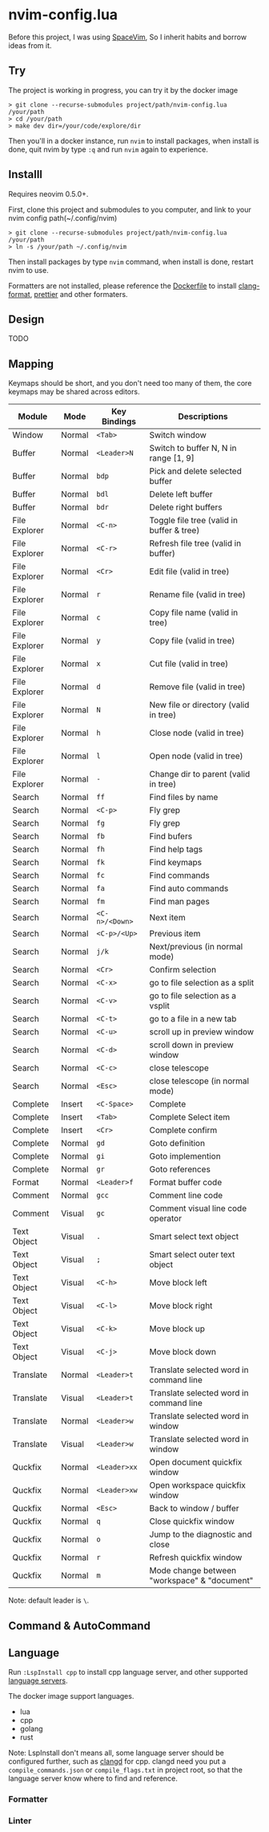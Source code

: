 # nvim-config.lua

Before this project, I was using [SpaceVim][spacevim], So I inherit habits and borrow ideas from it.

## Try

The project is working in progress, you can try it by the docker image

```
> git clone --recurse-submodules project/path/nvim-config.lua /your/path
> cd /your/path
> make dev dir=/your/code/explore/dir
```

Then you'll in a docker instance, run `nvim` to install packages, when install is done, quit nvim by
type `:q` and run `nvim` again to experience.

## Installl

Requires neovim 0.5.0+.

First, clone this project and submodules to you computer, and link to your nvim config path(~/.config/nvim)

```
> git clone --recurse-submodules project/path/nvim-config.lua /your/path
> ln -s /your/path ~/.config/nvim
```

Then install packages by type `nvim` command, when install is done, restart nvim to use.

Formatters are not installed, please reference the [Dockerfile][dockerfile] to install [clang-format][clang-format],
[prettier][prettier] and other formaters.

## Design

TODO

## Mapping

Keymaps should be short, and you don't need too many of them, the core keymaps may be shared across editors.

| Module        | Mode   | Key Bindings   | Descriptions                                 |
| ------------- | ------ | -------------- | -------------------------------------------- |
| Window        | Normal | `<Tab>`        | Switch window                                |
| Buffer        | Normal | `<Leader>N`    | Switch to buffer N, N in range [1, 9]        |
| Buffer        | Normal | `bdp`          | Pick and delete selected buffer              |
| Buffer        | Normal | `bdl`          | Delete left buffer                           |
| Buffer        | Normal | `bdr`          | Delete right buffers                         |
| File Explorer | Normal | `<C-n>`        | Toggle file tree (valid in buffer & tree)    |
| File Explorer | Normal | `<C-r>`        | Refresh file tree (valid in buffer)          |
| File Explorer | Normal | `<Cr>`         | Edit file (valid in tree)                    |
| File Explorer | Normal | `r`            | Rename file (valid in tree)                  |
| File Explorer | Normal | `c`            | Copy file name (valid in tree)               |
| File Explorer | Normal | `y`            | Copy file (valid in tree)                    |
| File Explorer | Normal | `x`            | Cut file (valid in tree)                     |
| File Explorer | Normal | `d`            | Remove file (valid in tree)                  |
| File Explorer | Normal | `N`            | New file or directory (valid in tree)        |
| File Explorer | Normal | `h`            | Close node (valid in tree)                   |
| File Explorer | Normal | `l`            | Open node (valid in tree)                    |
| File Explorer | Normal | `-`            | Change dir to parent (valid in tree)         |
| Search        | Normal | `ff`           | Find files by name                           |
| Search        | Normal | `<C-p>`        | Fly grep                                     |
| Search        | Normal | `fg`           | Fly grep                                     |
| Search        | Normal | `fb`           | Find bufers                                  |
| Search        | Normal | `fh`           | Find help tags                               |
| Search        | Normal | `fk`           | Find keymaps                                 |
| Search        | Normal | `fc`           | Find commands                                |
| Search        | Normal | `fa`           | Find auto commands                           |
| Search        | Normal | `fm`           | Find man pages                               |
| Search        | Normal | `<C-n>/<Down>` | Next item                                    |
| Search        | Normal | `<C-p>/<Up>`   | Previous item                                |
| Search        | Normal | `j/k`          | Next/previous (in normal mode)               |
| Search        | Normal | `<Cr>`         | Confirm selection                            |
| Search        | Normal | `<C-x>`        | go to file selection as a split              |
| Search        | Normal | `<C-v>`        | go to file selection as a vsplit             |
| Search        | Normal | `<C-t>`        | go to a file in a new tab                    |
| Search        | Normal | `<C-u>`        | scroll up in preview window                  |
| Search        | Normal | `<C-d>`        | scroll down in preview window                |
| Search        | Normal | `<C-c>`        | close telescope                              |
| Search        | Normal | `<Esc>`        | close telescope (in normal mode)             |
| Complete      | Insert | `<C-Space>`    | Complete                                     |
| Complete      | Insert | `<Tab>`        | Complete Select item                         |
| Complete      | Insert | `<Cr>`         | Complete confirm                             |
| Complete      | Normal | `gd`           | Goto definition                              |
| Complete      | Normal | `gi`           | Goto implemention                            |
| Complete      | Normal | `gr`           | Goto references                              |
| Format        | Normal | `<Leader>f`    | Format buffer code                           |
| Comment       | Normal | `gcc`          | Comment line code                            |
| Comment       | Visual | `gc`           | Comment visual line code operator            |
| Text Object   | Visual | `.`            | Smart select text object                     |
| Text Object   | Visual | `;`            | Smart select outer text object               |
| Text Object   | Visual | `<C-h>`        | Move block left                              |
| Text Object   | Visual | `<C-l>`        | Move block right                             |
| Text Object   | Visual | `<C-k>`        | Move block up                                |
| Text Object   | Visual | `<C-j>`        | Move block down                              |
| Translate     | Normal | `<Leader>t`    | Translate selected word in command line      |
| Translate     | Visual | `<Leader>t`    | Translate selected word in command line      |
| Translate     | Normal | `<Leader>w`    | Translate selected word in window            |
| Translate     | Visual | `<Leader>w`    | Translate selected word in window            |
| Quckfix       | Normal | `<Leader>xx`   | Open document quickfix window                |
| Quckfix       | Normal | `<Leader>xw`   | Open workspace quickfix window               |
| Quckfix       | Normal | `<Esc>`        | Back to window / buffer                      |
| Quckfix       | Normal | `q`            | Close quickfix window                        |
| Quckfix       | Normal | `o`            | Jump to the diagnostic and close             |
| Quckfix       | Normal | `r`            | Refresh quickfix window                      |
| Quckfix       | Normal | `m`            | Mode change between "workspace" & "document" |

Note: default leader is `\`.

## Command & AutoCommand

## Language

Run `:LspInstall cpp` to install cpp language server, and other supported [language servers][lsp-servers].

The docker image support languages.

- lua
- cpp
- golang
- rust

Note: LspInstall don't means all, some language server should be configured further, such as [clangd][clangd]
for cpp. clangd need you put a `compile_commands.json` or `compile_flags.txt` in project root, so that the
language server know where to find and reference.

### Formatter

### Linter

[spacevim]: https://github.com/SpaceVim/SpaceVim
[lsp-servers]: https://github.com/kabouzeid/nvim-lspinstall#bundled-installers
[dockerfile]: Dockerfile
[clang-format]: https://clang.llvm.org/docs/ClangFormat.html
[prettier]: https://prettier.io
[clangd]: https://clangd.llvm.org/installation.html
